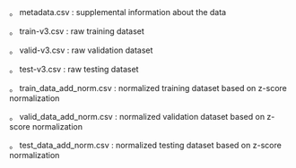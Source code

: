。 metadata.csv : supplemental information about the data

。 train-v3.csv : raw training dataset

。 valid-v3.csv : raw validation dataset

。 test-v3.csv : raw testing dataset

。 train_data_add_norm.csv : normalized training dataset based on z-score normalization

。 valid_data_add_norm.csv : normalized validation dataset based on z-score normalization

。 test_data_add_norm.csv : normalized testing dataset based on z-score normalization
